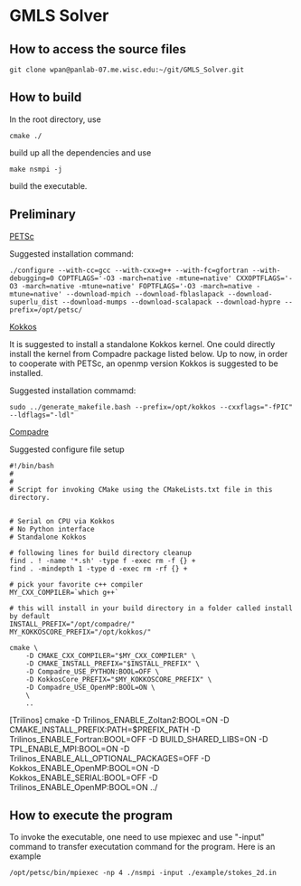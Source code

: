 # GMLS Solver

## How to access the source files

```
git clone wpan@panlab-07.me.wisc.edu:~/git/GMLS_Solver.git
```



## How to build

In the root directory, use

```
cmake ./
```

build up all the dependencies and use

```
make nsmpi -j
```

build the executable.

## Preliminary

[PETSc](https://www.mcs.anl.gov/petsc/)

Suggested installation command:

```
./configure --with-cc=gcc --with-cxx=g++ --with-fc=gfortran --with-debugging=0 COPTFLAGS='-O3 -march=native -mtune=native' CXXOPTFLAGS='-O3 -march=native -mtune=native' FOPTFLAGS='-O3 -march=native -mtune=native' --download-mpich --download-fblaslapack --download-superlu_dist --download-mumps --download-scalapack --download-hypre --prefix=/opt/petsc/
```

[Kokkos](https://github.com/kokkos/kokkos-kernels)

It is suggested to install a standalone Kokkos kernel. One could directly install the kernel from Compadre package listed below. Up to now, in order to cooperate with PETSc, an openmp version Kokkos is suggested to be installed.

Suggested installation commamd:

```
sudo ../generate_makefile.bash --prefix=/opt/kokkos --cxxflags="-fPIC" --ldflags="-ldl"
```

[Compadre](https://github.com/SNLComputation/compadre)

Suggested configure file setup

```
#!/bin/bash
# 
#
# Script for invoking CMake using the CMakeLists.txt file in this directory. 


# Serial on CPU via Kokkos
# No Python interface
# Standalone Kokkos

# following lines for build directory cleanup
find . ! -name '*.sh' -type f -exec rm -f {} +
find . -mindepth 1 -type d -exec rm -rf {} +

# pick your favorite c++ compiler
MY_CXX_COMPILER=`which g++`

# this will install in your build directory in a folder called install by default
INSTALL_PREFIX="/opt/compadre/"
MY_KOKKOSCORE_PREFIX="/opt/kokkos/"

cmake \
    -D CMAKE_CXX_COMPILER="$MY_CXX_COMPILER" \
    -D CMAKE_INSTALL_PREFIX="$INSTALL_PREFIX" \
    -D Compadre_USE_PYTHON:BOOL=OFF \
    -D KokkosCore_PREFIX="$MY_KOKKOSCORE_PREFIX" \
    -D Compadre_USE_OpenMP:BOOL=ON \
    \
    ..
```

[Trilinos]
cmake -D Trilinos_ENABLE_Zoltan2:BOOL=ON -D CMAKE_INSTALL_PREFIX:PATH=$PREFIX_PATH -D Trilinos_ENABLE_Fortran:BOOL=OFF -D BUILD_SHARED_LIBS=ON -D TPL_ENABLE_MPI:BOOL=ON -D Trilinos_ENABLE_ALL_OPTIONAL_PACKAGES=OFF -D Kokkos_ENABLE_OpenMP:BOOL=ON -D Kokkos_ENABLE_SERIAL:BOOL=OFF -D Trilinos_ENABLE_OpenMP:BOOL=ON ../

## How to execute the program

To invoke the executable, one need to use mpiexec and use "-input" command to transfer executation command for the program. Here is an example

```
/opt/petsc/bin/mpiexec -np 4 ./nsmpi -input ./example/stokes_2d.in
```
